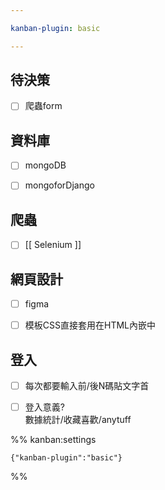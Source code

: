```yaml
---

kanban-plugin: basic

---
```


## 待決策

- [ ] 爬蟲form


## 資料庫

- [ ] mongoDB
- [ ] mongoforDjango


## 爬蟲

- [ ] [[ Selenium ]]


## 網頁設計

- [ ] figma
- [ ] 模板CSS直接套用在HTML內嵌中


## 登入

- [ ] 每次都要輸入前/後N碼貼文字首
- [ ] 登入意義?<br>數據統計/收藏喜歡/anytuff




%% kanban:settings
```
{"kanban-plugin":"basic"}
```
%%
